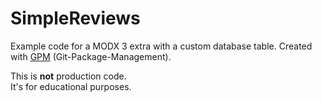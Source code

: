 # SimpleReviews

Example code for a MODX 3 extra with a custom database table. Created with [GPM](https://github.com/theboxer/Git-Package-Management) (Git-Package-Management).

This is __not__ production code.<br>
It's for educational purposes.